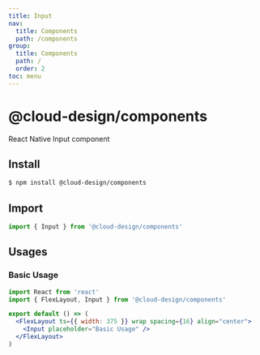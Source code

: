 ```yaml
---
title: Input
nav:
  title: Components
  path: /components
group:
  title: Components
  path: /
  order: 2
toc: menu
---
```


# @cloud-design/components

React Native Input component

## Install

```sh
$ npm install @cloud-design/components
```

## Import

```js
import { Input } from '@cloud-design/components'
```

## Usages

### Basic Usage

```jsx
import React from 'react'
import { FlexLayout, Input } from '@cloud-design/components'

export default () => (
  <FlexLayout ts={{ width: 375 }} wrap spacing={16} align="center">
    <Input placeholder="Basic Usage" />
  </FlexLayout>
)
```
